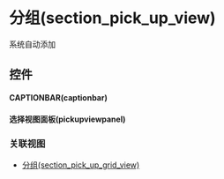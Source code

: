 # 分组(section_pick_up_view)  <!-- {docsify-ignore-all} -->


系统自动添加



## 控件
#### CAPTIONBAR(captionbar)
#### 选择视图面板(pickupviewpanel)


### 关联视图
  * [分组(section_pick_up_grid_view)](app/view/section_pick_up_grid_view)

<script>
 const { createApp } = Vue
  createApp({
    data() {
      return {

      }
    }
  }).use(ElementPlus).mount('#app')
</script>